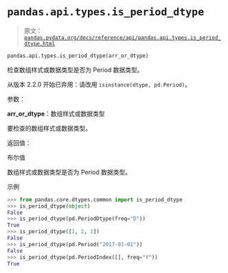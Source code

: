 # `pandas.api.types.is_period_dtype`

> 原文：[`pandas.pydata.org/docs/reference/api/pandas.api.types.is_period_dtype.html`](https://pandas.pydata.org/docs/reference/api/pandas.api.types.is_period_dtype.html)

```py
pandas.api.types.is_period_dtype(arr_or_dtype)
```

检查数组样式或数据类型是否为 Period 数据类型。

从版本 2.2.0 开始已弃用：请改用 `isinstance(dtype, pd.Period)`。

参数：

**arr_or_dtype**：数组样式或数据类型

要检查的数组样式或数据类型。

返回值：

布尔值

数组样式或数据类型是否为 Period 数据类型。

示例

```py
>>> from pandas.core.dtypes.common import is_period_dtype
>>> is_period_dtype(object)
False
>>> is_period_dtype(pd.PeriodDtype(freq="D"))
True
>>> is_period_dtype([1, 2, 3])
False
>>> is_period_dtype(pd.Period("2017-01-01"))
False
>>> is_period_dtype(pd.PeriodIndex([], freq="Y"))
True 
```
